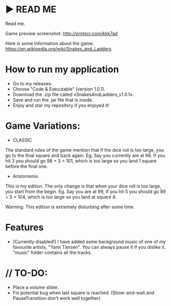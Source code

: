 # ► READ ME

Read me.

Game preview screenshot: http://prntscr.com/kkk7ad

Here is some information about the game: https://en.wikipedia.org/wiki/Snakes_and_Ladders


# How to run my application

- Go to my releases.
- Choose "Code & Executable" (version 1.0.1).
- Download the .zip file called «SnakesAndLadders_v1.0.1».
- Save and run the .jar file that is inside.
- Enjoy and star my repository if you enjoyed it!


# Game Variations:
- CLASSIC

The standard rules of the game mention that if the dice roll is too large, you go to the final square and back again.
Eg. Say you currently are at 98. If you hit 3 you should go 98 + 3 = 101, which is too large so you land 1 square before the final one.

- Aristomenis

This is my edition. The only change is that when your dice roll is too large, you start from the begin.
Eg. Say you are at 99, if you hit 5 you should go 99 + 5 = 104, which is too large so you land at square 4.

Warning: This edition is extremely disturbing after some time.


# Features
- (Currently disabled!) I have added some background music of one of my favourite artists, "Yann Tiersen". You can always pause it if you dislike it.
"music" folder contains all the tracks.


# // TO-DO:

- Place a volume slider.
- Fix potential bug when last square is reached. (Show-and-wait and PauseTransition don't work well together)

